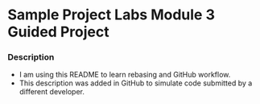 # Sample Project Labs Module 3 Guided Project

### Description
- I am using this README to learn rebasing and GitHub workflow.
- This description was added in GitHub to simulate code submitted by a different developer.

